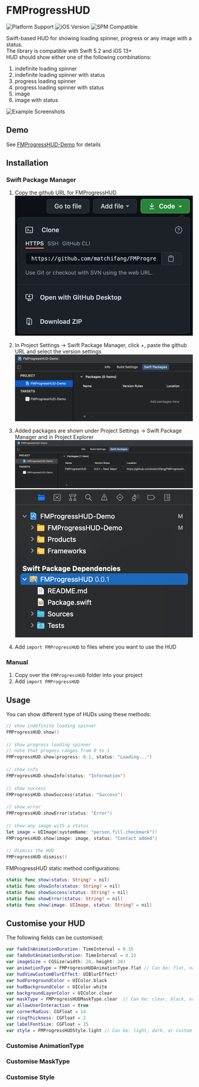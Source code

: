 # FMProgressHUD

![Platform Support](https://img.shields.io/static/v1?label=platform&message=ios&color=lightgrey)
![iOS Version](https://img.shields.io/static/v1?label=iOS&message=v13+&color=blue)
![SPM Compatible](https://img.shields.io/static/v1?label=SwiftPackageManager&message=compatible&color=green)

Swift-based HUD for showing loading spinner, progress or any image with a status. <br />
The library is compatible with Swift 5.2 and iOS 13+ <br />
HUD should show either one of the following combinations:
1. indefinite loading spinner
2. indefinite loading spinner with status
3. progress loading spinner
4. progress loading spinner with status
5. image
6. image with status

![Example Screenshots](./ReadMe_Resources/FMProgressHUD_example.png)

## Demo
See [FMProgressHUD-Demo](https://github.com/matchifang/FMProgressHUD-Demo) for details

## Installation

### Swift Package Manager
1. Copy the github URL for FMProgressHUD
![Get Github URL](./ReadMe_Resources/1_github_clone.png)

2. In Project Settings -> Swift Package Manager, click +, paste the github URL and select the version settings
![Add Swift Package](./ReadMe_Resources/2_adding_package.png)

3. Added packages are shown under Project Settings -> Swift Package Manager and in Project Explorer
![Added Package Shown](./ReadMe_Resources/4_package_added.png)
![Add package](./ReadMe_Resources/5_package_shown.png)

4. Add `import FMProgressHUD` to files where you want to use the HUD

### Manual
1. Copy over the `FMProgressHUD` folder into your project
2. Add `import FMProgressHUD`

## Usage

You can show different type of HUDs using these methods:
```swift
// show indefinite loading spinner
FMProgressHUD.show()

// show progress loading spinner
// note that progess ranges from 0 to 1
FMProgressHUD.show(progress: 0.1, status: "Loading...")

// show info
FMProgressHUD.showInfo(status: "Information")

// show success
FMProgressHUD.showSuccess(status: "Success")

// show error
FMProgressHUD.showError(status: "Error")

// show any image with a status
let image = UIImage(systemName: "person.fill.checkmark")!
FMProgressHUD.show(image: image, status: "Contact added")

// dismiss the HUD
FMProgressHUD.dismiss()
```

FMProgressHUD static method configurations:
```swift
static func show(status: String? = nil)
static func showInfo(status: String? = nil)
static func showSuccess(status: String? = nil)
static func showError(status: String? = nil)
static func show(image: UIImage, status: String? = nil)
```

## Customise your HUD

The following fields can be customised:
```swift
var fadeInAnimationDuration: TimeInterval = 0.15
var fadeOutAnimationDuration: TimeInterval = 0.15
var imageSize = CGSize(width: 28, height: 28)
var animationType = FMProgressHUDAnimationType.flat // Can be: flat, native (iOS native UIActicityIndicatorView)
var hudViewCustomBlurEffect: UIBlurEffect?
var hudForegroundColor = UIColor.black 
var hudBackgroundColor = UIColor.white
var backgroundLayerColor = UIColor.clear
var maskType = FMProgressHUDMaskType.clear  // Can be: clear, black, or custom
var allowUserInteraction = true
var cornerRadius: CGFloat = 14
var ringThickness: CGFloat = 2
var labelFontSize: CGFloat = 15
var style = FMProgressHUDStyle.light // Can be: light, dark, or custom
```
### Customise AnimationType

### Customise MaskType

### Customise Style

